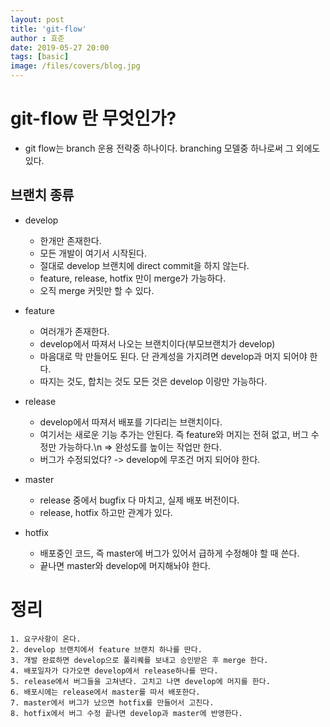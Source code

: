 ```yaml
---
layout: post
title: 'git-flow'
author : 효준
date: 2019-05-27 20:00
tags: [basic]
image: /files/covers/blog.jpg
---
```


# git-flow 란 무엇인가?

+ git flow는 branch 운용 전략중 하나이다. branching 모델중 하나로써 그 외에도 있다.

## 브랜치 종류

+ develop
    + 한개만 존재한다.
    + 모든 개발이 여기서 시작된다.
    + 절대로 develop 브랜치에 direct commit을 하지 않는다.
    + feature, release, hotfix 만이 merge가 가능하다.
    + 오직 merge 커밋만 할 수 있다.
+ feature
    + 여러개가 존재한다.
    + develop에서 따져서 나오는 브랜치이다(부모브랜치가 develop)
    + 마음대로 막 만들어도 된다. 단 관계성을 가지려면 develop과 머지 되어야 한다.
    + 따지는 것도, 합치는 것도 모든 것은 develop 이랑만 가능하다.
    
+ release
    + develop에서 따져서 배포를 기다리는 브랜치이다.
    + 여기서는 새로운 기능 추가는 안된다. 즉 feature와 머지는 전혀 없고, 버그 수정만 가능하다.\n => 완성도를 높이는 작업만 한다.
    + 버그가 수정되었다? -> develop에 무조건 머지 되어야 한다.
+ master
    + release 중에서 bugfix 다 마치고, 실제 배포 버전이다.
    + release, hotfix 하고만 관계가 있다.
+ hotfix
    + 배포중인 코드, 즉 master에 버그가 있어서 급하게 수정해야 할 때 쓴다.
    + 끝나면 master와 develop에 머지해놔야 한다.
    
# 정리

    1. 요구사항이 온다.
    2. develop 브랜치에서 feature 브랜치 하나를 딴다.
    3. 개발 완료하면 develop으로 풀리퀘를 보내고 승인받은 후 merge 한다.
    4. 배포일자가 다가오면 develop에서 release하나를 딴다.
    5. release에서 버그들을 고쳐낸다. 고치고 나면 develop에 머지를 한다.
    6. 배포시에는 release에서 master를 따서 배포한다.
    7. master에서 버그가 났으면 hotfix를 만들어서 고친다.
    8. hotfix에서 버그 수정 끝나면 develop과 master에 반영한다.
    
                     
            
    